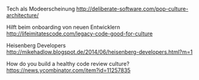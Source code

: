 

Tech als Modeerscheinung
http://deliberate-software.com/pop-culture-architecture/

Hilft beim onboarding von neuen Entwicklern
http://lifeimitatescode.com/legacy-code-good-for-culture

Heisenberg Developers
http://mikehadlow.blogspot.de/2014/06/heisenberg-developers.html?m=1

How do you build a healthy code review culture?
https://news.ycombinator.com/item?id=11257835
